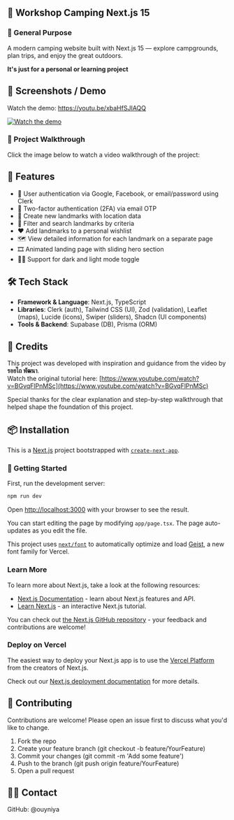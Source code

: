 ## 🌲 Workshop Camping Next.js 15

### 💼  General Purpose

A modern camping website built with Next.js 15 — explore campgrounds, plan trips, and enjoy the great outdoors.

**It's just for a personal or learning project**


## 📸 Screenshots / Demo

Watch the demo: https://youtu.be/xbaHfSJIAQQ

[![Watch the demo](https://img.youtube.com/vi/xbaHfSJIAQQ/maxresdefault.jpg)](https://youtu.be/xbaHfSJIAQQ)



### 🎥 Project Walkthrough

Click the image below to watch a video walkthrough of the project:

## 🚀 Features

- 🔐 User authentication via Google, Facebook, or email/password using Clerk
- 📩 Two-factor authentication (2FA) via email OTP
- 📍 Create new landmarks with location data
- 🔎 Filter and search landmarks by criteria
- ❤️ Add landmarks to a personal wishlist
- 🗺️ View detailed information for each landmark on a separate page
- 🎞️ Animated landing page with sliding hero section
- 🌙🌞 Support for dark and light mode toggle


## 🛠️ Tech Stack

- **Framework & Language**: Next.js, TypeScript  
- **Libraries**: Clerk (auth), Tailwind CSS (UI), Zod (validation), Leaflet (maps), Lucide (icons), Swiper (sliders), Shadcn (UI components)
- **Tools & Backend**: Supabase (DB), Prisma (ORM)


## 🙏 Credits

This project was developed with inspiration and guidance from the video by **รอยไถ พัฒนา**.  
Watch the original tutorial here: [https://www.youtube.com/watch?v=BGvqFlPnMSc](https://www.youtube.com/watch?v=BGvqFlPnMSc)

Special thanks for the clear explanation and step-by-step walkthrough that helped shape the foundation of this project.



## 📦 Installation

This is a [Next.js](https://nextjs.org) project bootstrapped with [`create-next-app`](https://nextjs.org/docs/app/api-reference/cli/create-next-app).

### 🌲 Getting Started

First, run the development server:

```bash
npm run dev
```

Open [http://localhost:3000](http://localhost:3000) with your browser to see the result.

You can start editing the page by modifying `app/page.tsx`. The page auto-updates as you edit the file.

This project uses [`next/font`](https://nextjs.org/docs/app/building-your-application/optimizing/fonts) to automatically optimize and load [Geist](https://vercel.com/font), a new font family for Vercel.

### Learn More

To learn more about Next.js, take a look at the following resources:

- [Next.js Documentation](https://nextjs.org/docs) - learn about Next.js features and API.
- [Learn Next.js](https://nextjs.org/learn) - an interactive Next.js tutorial.

You can check out [the Next.js GitHub repository](https://github.com/vercel/next.js) - your feedback and contributions are welcome!

### Deploy on Vercel

The easiest way to deploy your Next.js app is to use the [Vercel Platform](https://vercel.com/new?utm_medium=default-template&filter=next.js&utm_source=create-next-app&utm_campaign=create-next-app-readme) from the creators of Next.js.

Check out our [Next.js deployment documentation](https://nextjs.org/docs/app/building-your-application/deploying) for more details.


## 🤝 Contributing
Contributions are welcome! Please open an issue first to discuss what you'd like to change.

1. Fork the repo
2. Create your feature branch (git checkout -b feature/YourFeature)
3. Commit your changes (git commit -m 'Add some feature')
4. Push to the branch (git push origin feature/YourFeature)
5. Open a pull request


## 🙋‍♂️ Contact
GitHub: @ouyniya